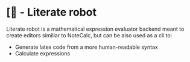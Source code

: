 # [🤖 - Literate robot

Literate robot is a mathematical expression evaluator backend meant to create editors similiar to NoteCalc, but can be also used as a cli to:
 * Generate latex code from a more human-readable syntax
 * Calculate expressions